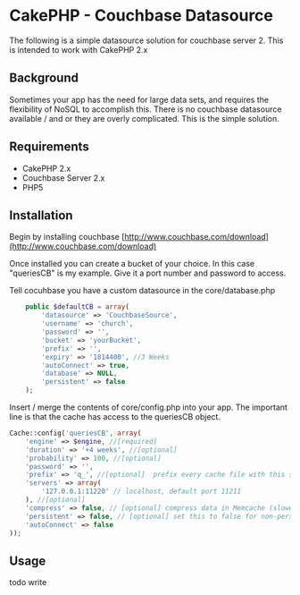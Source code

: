 CakePHP - Couchbase Datasource
=======

The following is a simple datasource solution for couchbase server 2. This is intended to work with CakePHP 2.x

Background
----------------

Sometimes your app has the need for large data sets, and requires the flexibility of NoSQL to accomplish this. There is no couchbase datasource available / and or they are overly complicated. This is the simple solution.

Requirements
------------

* CakePHP 2.x
* Couchbase Server 2.x
* PHP5

Installation
------------

Begin by installing couchbase [http://www.couchbase.com/download](http://www.couchbase.com/download)

Once installed you can create a bucket of your choice. In this case "queriesCB" is my example. Give it a port number and password to access. 

Tell cocuhbase you have a custom datasource in the core/database.php

```php
    public $defaultCB = array(
        'datasource' => 'CouchbaseSource',
        'username' => 'church',
        'password' => '',
        'bucket' => 'yourBucket',
        'prefix' => '',
        'expiry' => '1814400', //3 Weeks
        'autoConnect' => true,
        'database' => NULL,
        'persistent' => false
    );
```

Insert / merge the contents of core/config.php into your app. The important line is that the cache has access to the queriesCB object.

```php
Cache::config('queriesCB', array(
    'engine' => $engine, //[required]
    'duration' => '+4 weeks', //[optional]
    'probability' => 100, //[optional]
    'password' => '',
    'prefix' => 'q_', //[optional]  prefix every cache file with this string
    'servers' => array(
        '127.0.0.1:11220' // localhost, default port 11211
    ), //[optional]
    'compress' => false, // [optional] compress data in Memcache (slower, but uses less memory)
    'persistent' => false, // [optional] set this to false for non-persistent connections
    'autoConnect' => false
));
```


Usage
------------


todo write
